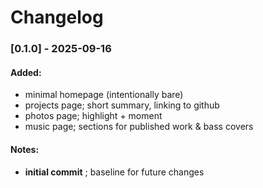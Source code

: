 # Changelog

### [0.1.0] - 2025-09-16

#### Added:
- minimal homepage (intentionally bare)
- projects page; short summary, linking to github
- photos page; highlight + moment
- music page; sections for published work & bass covers

#### Notes:
-  **initial commit** ; baseline for future changes
